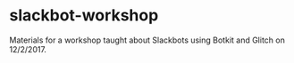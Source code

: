 # slackbot-workshop
Materials for a workshop taught about Slackbots using Botkit and Glitch on 12/2/2017.
